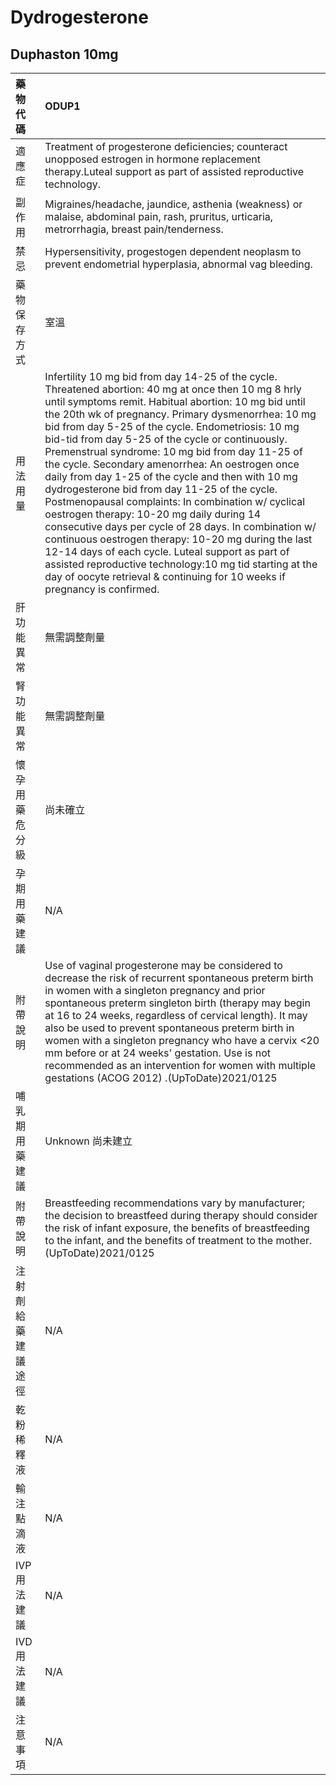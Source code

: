 # Dydrogesterone

## Duphaston 10mg

| 藥物代碼 | ODUP1 |
| :--- | :--- |
| 適應症 | Treatment of progesterone deficiencies; counteract unopposed estrogen in hormone replacement therapy.Luteal support as part of assisted reproductive technology. |
| 副作用 | Migraines/headache, jaundice, asthenia \(weakness\) or malaise, abdominal pain, rash, pruritus, urticaria, metrorrhagia, breast pain/tenderness. |
| 禁忌 | Hypersensitivity, progestogen dependent neoplasm to prevent endometrial hyperplasia, abnormal vag bleeding. |
| 藥物保存方式 | 室溫 |
| 用法用量 | Infertility 10 mg bid from day 14-25 of the cycle. Threatened abortion: 40 mg at once then 10 mg 8 hrly until symptoms remit. Habitual abortion: 10 mg bid until the 20th wk of pregnancy. Primary dysmenorrhea: 10 mg bid from day 5-25 of the cycle. Endometriosis: 10 mg bid-tid from day 5-25 of the cycle or continuously. Premenstrual syndrome: 10 mg bid from day 11-25 of the cycle. Secondary amenorrhea: An oestrogen once daily from day 1-25 of the cycle and then with 10 mg dydrogesterone bid from day 11-25 of the cycle. Postmenopausal complaints: In combination w/ cyclical oestrogen therapy: 10-20 mg daily during 14 consecutive days per cycle of 28 days. In combination w/ continuous oestrogen therapy: 10-20 mg during the last 12-14 days of each cycle. Luteal support as part of assisted reproductive technology:10 mg tid starting at the day of oocyte retrieval & continuing for 10 weeks if pregnancy is confirmed. |
| 肝功能異常 | 無需調整劑量 |
| 腎功能異常 | 無需調整劑量 |
| 懷孕用藥危分級 | 尚未確立 |
| 孕期用藥建議 | N/A |
| 附帶說明 | Use of vaginal progesterone may be considered to decrease the risk of recurrent spontaneous preterm birth in women with a singleton pregnancy and prior spontaneous preterm singleton birth \(therapy may begin at 16 to 24 weeks, regardless of cervical length\). It may also be used to prevent spontaneous preterm birth in women with a singleton pregnancy  who have a cervix &lt;20 mm before or at 24 weeks' gestation.  Use is not recommended as an intervention for women with multiple gestations \(ACOG 2012\) .\(UpToDate\)2021/0125 |
| 哺乳期用藥建議 | Unknown 尚未建立 |
| 附帶說明 | Breastfeeding recommendations vary by manufacturer; the decision to breastfeed during therapy should consider the risk of infant exposure, the benefits of breastfeeding to the infant,  and the benefits of treatment to the mother. \(UpToDate\)2021/0125 |
| 注射劑給藥建議途徑 | N/A |
| 乾粉稀釋液 | N/A |
| 輸注點滴液 | N/A |
| IVP 用法建議 | N/A |
| IVD 用法建議 | N/A |
| 注意事項 | N/A |

